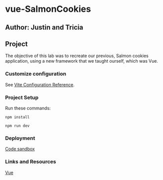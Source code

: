 # vue-SalmonCookies

## Author: Justin and Tricia

## Project

The objective of this lab was to recreate our previous, Salmon cookies application, using a new framework that we taught ourself, which was Vue.

### Customize configuration

See [Vite Configuration Reference](https://vitejs.dev/config/).

### Project Setup

Run these commands:

`npm install`

`npm run dev`

### Deployment

[Code sandbox](https://jqpn3f-5173.csb.app/)

### Links and Resources

[Vue](https://vuejs.org/guide/introduction.html)
